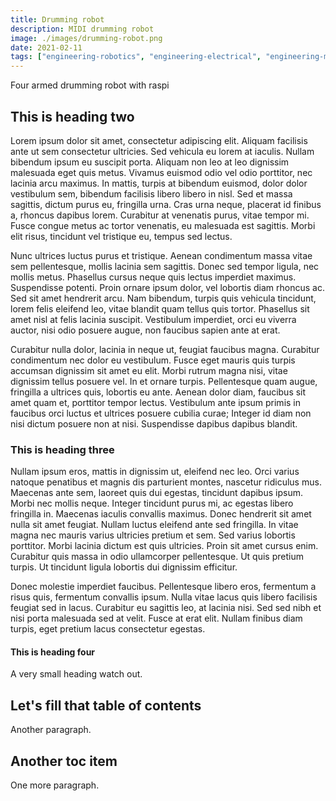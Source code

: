 ```yaml
---
title: Drumming robot
description: MIDI drumming robot
image: ./images/drumming-robot.png
date: 2021-02-11
tags: ["engineering-robotics", "engineering-electrical", "engineering-mechanical", "engineering-software", "design-industrial", "tool-raspi", "tool-inventor"]
---
```


Four armed drumming robot with raspi

## This is heading two

Lorem ipsum dolor sit amet, consectetur adipiscing elit. Aliquam facilisis ante ut sem consectetur ultricies. Sed vehicula eu lorem at iaculis. Nullam bibendum ipsum eu suscipit porta. Aliquam non leo at leo dignissim malesuada eget quis metus. Vivamus euismod odio vel odio porttitor, nec lacinia arcu maximus. In mattis, turpis at bibendum euismod, dolor dolor vestibulum sem, bibendum facilisis libero libero in nisl. Sed et massa sagittis, dictum purus eu, fringilla urna. Cras urna neque, placerat id finibus a, rhoncus dapibus lorem. Curabitur at venenatis purus, vitae tempor mi. Fusce congue metus ac tortor venenatis, eu malesuada est sagittis. Morbi elit risus, tincidunt vel tristique eu, tempus sed lectus.

Nunc ultrices luctus purus et tristique. Aenean condimentum massa vitae sem pellentesque, mollis lacinia sem sagittis. Donec sed tempor ligula, nec mollis metus. Phasellus cursus neque quis lectus imperdiet maximus. Suspendisse potenti. Proin ornare ipsum dolor, vel lobortis diam rhoncus ac. Sed sit amet hendrerit arcu. Nam bibendum, turpis quis vehicula tincidunt, lorem felis eleifend leo, vitae blandit quam tellus quis tortor. Phasellus sit amet nisl at felis lacinia suscipit. Vestibulum imperdiet, orci eu viverra auctor, nisi odio posuere augue, non faucibus sapien ante at erat.

Curabitur nulla dolor, lacinia in neque ut, feugiat faucibus magna. Curabitur condimentum nec dolor eu vestibulum. Fusce eget mauris quis turpis accumsan dignissim sit amet eu elit. Morbi rutrum magna nisi, vitae dignissim tellus posuere vel. In et ornare turpis. Pellentesque quam augue, fringilla a ultrices quis, lobortis eu ante. Aenean dolor diam, faucibus sit amet quam et, porttitor tempor lectus. Vestibulum ante ipsum primis in faucibus orci luctus et ultrices posuere cubilia curae; Integer id diam non nisi dictum posuere non at nisi. Suspendisse dapibus dapibus blandit.

### This is heading three

Nullam ipsum eros, mattis in dignissim ut, eleifend nec leo. Orci varius natoque penatibus et magnis dis parturient montes, nascetur ridiculus mus. Maecenas ante sem, laoreet quis dui egestas, tincidunt dapibus ipsum. Morbi nec mollis neque. Integer tincidunt purus mi, ac egestas libero fringilla in. Maecenas iaculis convallis maximus. Donec hendrerit sit amet nulla sit amet feugiat. Nullam luctus eleifend ante sed fringilla. In vitae magna nec mauris varius ultricies pretium et sem. Sed varius lobortis porttitor. Morbi lacinia dictum est quis ultricies. Proin sit amet cursus enim. Curabitur quis massa in odio ullamcorper pellentesque. Ut quis pretium turpis. Ut tincidunt ligula lobortis dui dignissim efficitur.

Donec molestie imperdiet faucibus. Pellentesque libero eros, fermentum a risus quis, fermentum convallis ipsum. Nulla vitae lacus quis libero facilisis feugiat sed in lacus. Curabitur eu sagittis leo, at lacinia nisi. Sed sed nibh et nisi porta malesuada sed at velit. Fusce at erat elit. Nullam finibus diam turpis, eget pretium lacus consectetur egestas.

#### This is heading four

A very small heading watch out.

## Let's fill that table of contents

Another paragraph.

## Another toc item

One more paragraph.